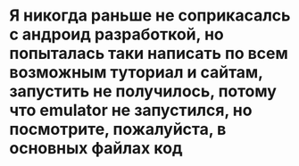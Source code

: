 # Я никогда раньше не соприкасалсь с андроид разработкой, но попыталась таки написать по всем возможным туториал и сайтам, запустить не получилось, потому что emulator не запустился, но посмотрите, пожалуйста, в основных файлах код

